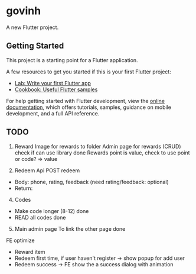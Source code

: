# govinh

A new Flutter project.

## Getting Started

This project is a starting point for a Flutter application.

A few resources to get you started if this is your first Flutter project:

- [Lab: Write your first Flutter app](https://docs.flutter.dev/get-started/codelab)
- [Cookbook: Useful Flutter samples](https://docs.flutter.dev/cookbook)

For help getting started with Flutter development, view the
[online documentation](https://docs.flutter.dev/), which offers tutorials,
samples, guidance on mobile development, and a full API reference.

## TODO
1) Reward
Image for rewards to folder
Admin page for rewards (CRUD) check if can use library done
Rewards point is value, check to use point or code? => value

2) Redeem
Api POST redeem
- Body: phone, rating, feedback (need rating/feedback: optional)
- Return: 

4) Codes
- Make code longer (8-12) done
- READ all codes done

5) Main admin page
To link the other page done

FE optimize
- Reward item
- Redeem first time, if user haven't register -> show popup for add user
- Redeem success -> FE show the a success dialog with animation